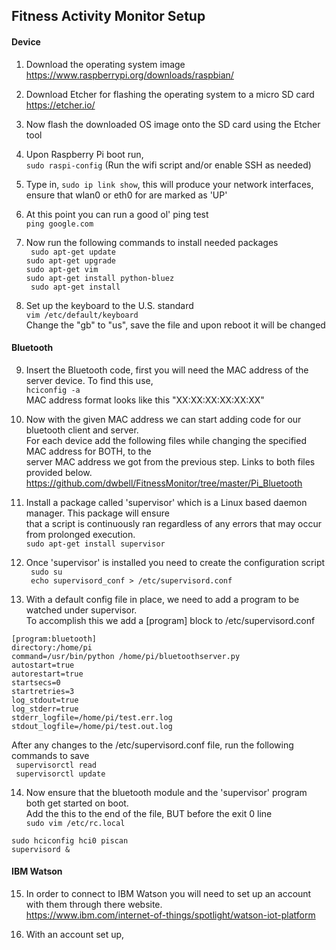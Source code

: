 ## Fitness Activity Monitor Setup  

#### Device
1) Download the operating system image  
https://www.raspberrypi.org/downloads/raspbian/  

2) Download Etcher for flashing the operating system to a micro SD card  
https://etcher.io/  

3) Now flash the downloaded OS image onto the SD card using the Etcher tool  

4) Upon Raspberry Pi boot run,  
<code>sudo raspi-config</code> (Run the wifi script and/or enable SSH as needed)

5) Type in, <code>sudo ip link show</code>, this will produce your network interfaces,  
ensure that wlan0 or eth0 for are marked as 'UP'

6) At this point you can run a good ol' ping test  
<code>ping google.com</code>  

7) Now run the following commands to install needed packages  
<code> sudo apt-get update</code>  
<code>sudo apt-get upgrade</code>  
<code>sudo apt-get vim  </code>  
<code>sudo apt-get install python-bluez</code>  
<code> sudo apt-get install</code>  

8) Set up the keyboard to the U.S. standard  
<code>vim /etc/default/keyboard</code>  
Change the "gb" to "us", save the file and upon reboot it will be changed  
  
#### Bluetooth

9) Insert the Bluetooth code, first you will need the MAC address of the server device. To find this use,  
<code>hciconfig -a</code>  
MAC address format looks like this "XX:XX:XX:XX:XX:XX" 

10) Now with the given MAC address we can start adding code for our bluetooth client and server.  
For each device add the following files while changing the specified MAC address for BOTH, to the  
server MAC address we got from the previous step. Links to both files provided below.  
https://github.com/dwbell/FitnessMonitor/tree/master/Pi_Bluetooth

11) Install a package called 'supervisor' which is a Linux based daemon manager. This package will ensure  
that a script is continuously ran regardless of any errors that may occur from prolonged execution.  
<code>sudo apt-get install supervisor</code>  

12) Once 'supervisor' is installed you need to create the configuration script  
<code> sudo su </code>  
<code> echo supervisord_conf > /etc/supervisord.conf</code>  

13) With a default config file in place, we need to add a program to be watched under supervisor.  
To accomplish this we add a [program] block to /etc/supervisord.conf  

```
[program:bluetooth]
directory:/home/pi
command=/usr/bin/python /home/pi/bluetoothserver.py
autostart=true
autorestart=true
startsecs=0
startretries=3
log_stdout=true
log_stderr=true
stderr_logfile=/home/pi/test.err.log
stdout_logfile=/home/pi/test.out.log
```
After any changes to the /etc/supervisord.conf file, run the following commands to save  
<code> supervisorctl read </code>  
<code> supervisorctl update </code>

14) Now ensure that the bluetooth module and the 'supervisor' program both get started on boot.  
Add the this to the end of the file, BUT before the exit 0 line
<code> sudo vim /etc/rc.local </code> 
```
sudo hciconfig hci0 piscan
supervisord &
```
  
#### IBM Watson

15) In order to connect to IBM Watson you will need to set up an account with them through there website.  
https://www.ibm.com/internet-of-things/spotlight/watson-iot-platform

16) With an account set up,
